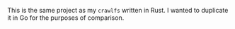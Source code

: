 This is the same project as my `crawlfs` written in Rust. I wanted to duplicate it in Go for the purposes of comparison.